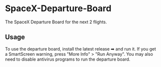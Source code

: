 # SpaceX-Departure-Board
The SpaceX Departure Board for the next 2 flights.

## Usage
To use the departure board, install the latest release ➡ and run it. If you get a SmartScreen warning, press "More Info" > "Run Anyway". You may also need to disable antivirus programs to run the departure board.
